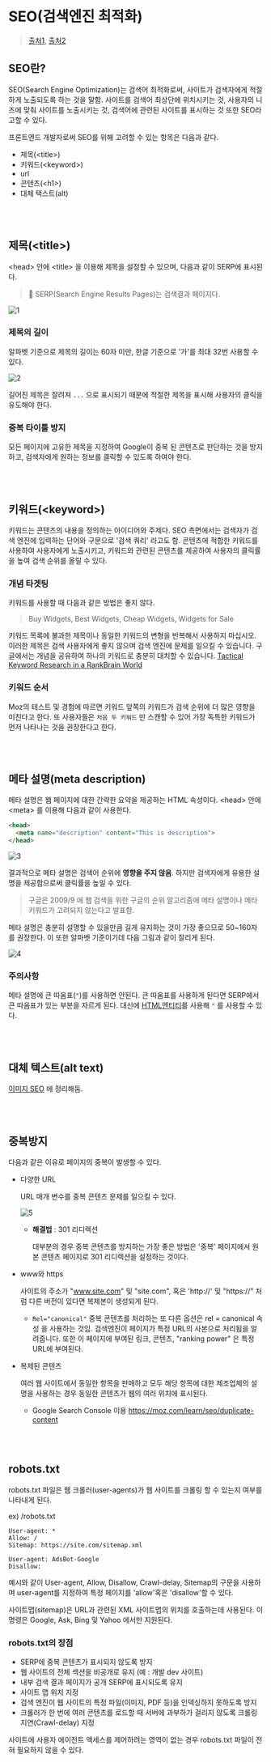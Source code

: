 # SEO(검색엔진 최적화)

> [출처1](https://opentutorials.org/course/2039/10995), [출처2](https://velog.io/@jerrynim_/SEO%EB%A5%BC%EC%9C%84%ED%95%9C-%EB%85%B8%EC%98%A4%EC%98%A4%EB%A0%A5)

## SEO란?

SEO(Search Engine Optimization)는 검색어 최적화로써, 사이트가 검색자에게 적절하게 노출되도록 하는 것을 말함. 사이트를 검색어 최상단에 위치시키는 것, 사용자의 니즈에 맞춰 사이트를 노출시키는 것, 검색어에 관련된 사이트를 표시하는 것 또한 SEO라고할 수 있다.

프론트엔드 개발자로써 SEO를 위해 고려할 수 있는 항목은 다음과 같다.

- 제목(\<title>)
- 키워드(\<keyword>)
- url
- 콘텐츠(\<h1>)
- 대체 택스트(alt)

<br/>

<br/>

## 제목(\<title>)

\<head> 안에 \<title> 을 이용해 제목을 설정할 수 있으며, 다음과 같이 SERP에 표시된다.

> 📌 SERP(Search Engine Results Pages)는 검색결과 페이지다.

![1](https://user-images.githubusercontent.com/59427983/120089360-598ff980-c134-11eb-8efc-4fdb4fda33c8.png)

### 제목의 길이

알파벳 기준으로 제목의 길이는 60자 미만, 한글 기준으로 '가'를 최대 32번 사용할 수 있다.

![2](https://user-images.githubusercontent.com/59427983/120089366-66145200-c134-11eb-9db2-6decdbe4ef4e.png)

길어진 제목은 잘려져 `...` 으로 표시되기 때문에 적절한 제목을 표시해 사용자의 클릭을 유도해야 한다.

### 중복 타이틀 방지

모든 페이지에 고유한 제목을 지정하여 Google이 중복 된 콘텐츠로 판단하는 것을 방지하고, 검색자에게 원하는 정보를 클릭할 수 있도록 하여야 한다.

<br/>

<br/>

## 키워드(\<keyword>)

키워드는 콘텐츠의 내용을 정의하는 아이디어와 주제다. SEO 측면에서는 검색자가 검색 엔진에 입력하는 단어와 구문으로 '검색 쿼리' 라고도 함. 콘텐츠에 적합한 키워드를 사용하여 사용자에게 노출시키고, 키워드와 관련된 콘텐츠를 제공하여 사용자의 클릭률을 높여 검색 순위를 올릴 수 있다.

### 개념 타겟팅

키워드를 사용할 때 다음과 같은 방법은 좋지 않다.

> Buy Widgets, Best Widgets, Cheap Widgets, Widgets for Sale

키워드 목록에 불과한 제목이나 동일한 키워드의 변형을 반복해서 사용하지 마십시오. 이러한 제목은 검색 사용자에게 좋지 않으며 검색 엔진에 문제를 일으킬 수 있습니다. 구글에서는 개념을 공유하여 하나의 키워드로 충분히 대치할 수 있습니다.
[Tactical Keyword Research in a RankBrain World](https://moz.com/blog/tactical-keyword-research-in-a-rankbrain-world)

### 키워드 순서

Moz의 테스트 및 경험에 따르면 키워드 앞쪽의 키워드가 검색 순위에 더 많은 영향을 미친다고 한다. 또 사용자들은 `처음 두 키워드` 만 스캔할 수 있어 가장 독특한 키워드가 먼저 나타나는 것을 권장한다고 한다.

<br/>

<br/>

## 메타 설명(meta description)

메타 설명은 웹 페이지에 대한 간략한 요약을 제공하는 HTML 속성이다. \<head> 안에 \<meta> 를 이용해 다음과 같이 사용한다.

```html
<head>
  <meta name="description" content="This is description">
</head>
```

![3](https://user-images.githubusercontent.com/59427983/120089536-6dd4f600-c136-11eb-9e2f-f7444f024cfa.png)

결과적으로 메타 설명은 검색어 순위에 **영향을 주지 않음**. 하지만 검색자에게 유용한 설명을 제공함으로써 클릭률을 높일 수 있다.

> 구글은 2009/9 에 웹 검색을 위한 구글의 순위 알고리즘에 메타 설명이나 메타 키워드가 고려되지 않는다고 발표함.

메타 설명은 충분히 설명할 수 있을만큼 길게 유지하는 것이 가장 좋으므로 50~160자를 권장한다. 이 또한 알파벳 기준이기데 다음 그림과 같이 잘리게 된다.

![4](https://user-images.githubusercontent.com/59427983/120089569-bee4ea00-c136-11eb-865e-6e3f36691bb7.png)

### 주의사항

메타 설명에 큰 따옴표(`"`)를 사용하면 안된다. 큰 따옴표를 사용하게 된다면 SERP에서 큰 따옴표가 있는 부분을 자르게 된다. 대신에 [HTML엔티티](https://www.w3schools.com/html/html_entities.asp)를 사용해 `"` 를 사용할 수 있다.

<br/>

<br/>

## 대체 텍스트(alt text)

[이미지 SEO](https://github.com/pozafly/TIL/blob/main/Frontend/Web/%EC%9D%B4%EB%AF%B8%EC%A7%80%20SEO.md) 에 정리해둠.

<br/>

<br/>

## 중복방지

다음과 같은 이유로 페이지의 중복이 발생할 수 있다.

- 다양한 URL

  URL 매개 변수를 중복 콘텐츠 문제를 일으킬 수 있다.
  
  ![5](https://user-images.githubusercontent.com/59427983/120090375-e76fe280-c13c-11eb-9184-91285c6830ad.png)
  
  - **해결법** : 301 리디렉션
  
    대부분의 경우 중복 콘텐츠를 방지하는 가장 좋은 방법은 '중복' 페이지에서 원본 콘텐츠 페이지로 301 리디렉션을 설정하는 것이다.

- www와 https

  사이트의 주소가 "www.site.com" 및 "site.com", 혹은 'http://' 및 "https://" 처럼 다른 버전이 있다면 복제본이 생성되게 된다.
  
  - `Rel="canonical"`
    중복 콘텐츠를 처리하는 또 다른 옵션은 rel = canonical 속성 을 사용하는 것임. 검색엔진이 페이지가 특정 URL의 사본으로 처리됨을 알려줍니다. 또한 이 페이지에 부여된 링크, 콘텐츠, "ranking power" 은 특정 URL에 부여된다.
  
- 복제된 콘텐츠

  여러 웹 사이트에서 동일한 항목을 판매하고 모두 해당 항목에 대한 제조업체의 설명을 사용하는 경우 동일한 콘텐츠가 웹의 여러 위치에 표시된다.

  - Google Search Console 이용 https://moz.com/learn/seo/duplicate-content

<br/>

<br/>

## robots.txt

robots.txt 파일은 웹 크롤러(user-agents)가 웹 사이트를 크롤링 할 수 있는지 여부를 나타내게 된다.

ex) /robots.txt

```
User-agent: *
Allow: /
Sitemap: https://site.com/sitemap.xml

User-agent: AdsBot-Google
Disallow:
```

예시와 같이 User-agent, Allow, Disallow, Crawl-delay, Sitemap의 구문을 사용하며 user-agent를 지정하여 특정 페이지를 'allow'혹은 'disallow'할 수 있다.

사이트맵(sitemap)은 URL과 관련된 XML 사이트맵의 위치를 호출하는데 사용된다. 이 명령은 Google, Ask, Bing 및 Yahoo 에서만 지원된다.

### robots.txt의 장점

- SERP에 중복 콘텐츠가 표시되지 않도록 방지
- 웹 사이트의 전체 섹션을 비공개로 유지 (예 : 개발 dev 사이트)
- 내부 검색 결과 페이지가 공개 SERP에 표시되도록 유지
- 사이트 맵 위치 지정
- 검색 엔진이 웹 사이트의 특정 파일(이미지, PDF 등)을 인덱싱하지 못하도록 방지
- 크롤러가 한 번에 여러 콘텐츠를 로드할 때 서버에 과부하가 걸리지 않도록 크롤링 지연(Crawl-delay) 지정

사이트에 사용자 에이전트 액세스를 제어하려는 영역이 없는 경우 robots.txt 파일이 전혀 필요하지 않을 수 있다.



